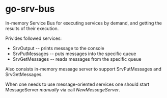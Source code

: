 # go-srv-bus

In-memory Service Bus for executing services by demand, and getting the results of their execution.

Privides followed services:

- SrvOutput -- prints message to the console
- SrvPutMessages -- puts messages into the specific queue
- SrvGetMessages -- reads messages from the specific queue

Also consists in-memory message server to support SrvPutMessages and SrvGetMessages.

When one needs to use message-oriented services one should start MessageServer _manually_ via call _NewMessageServer_.
